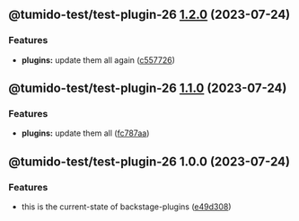 ## @tumido-test/test-plugin-26 [1.2.0](https://github.com/tumido/test-npm-publish-migration-2/compare/@tumido-test/test-plugin-26@1.1.0...@tumido-test/test-plugin-26@1.2.0) (2023-07-24)


### Features

* **plugins:** update them all again ([c557726](https://github.com/tumido/test-npm-publish-migration-2/commit/c557726d5b75cf345fcf50f45e6a6281a2909f5a))

## @tumido-test/test-plugin-26 [1.1.0](https://github.com/tumido/test-npm-publish-migration-2/compare/@tumido-test/test-plugin-26@1.0.0...@tumido-test/test-plugin-26@1.1.0) (2023-07-24)


### Features

* **plugins:** update them all ([fc787aa](https://github.com/tumido/test-npm-publish-migration-2/commit/fc787aa160288a524e2bb06d5c1ab3c72f8e0774))

## @tumido-test/test-plugin-26 1.0.0 (2023-07-24)


### Features

* this is the current-state of backstage-plugins ([e49d308](https://github.com/tumido/test-npm-publish-migration-2/commit/e49d30830fa11898df24d879c21c82fd624df7ba))
